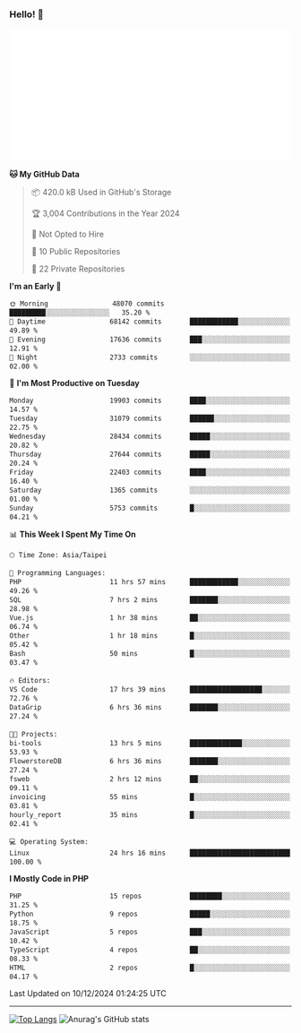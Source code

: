 ### Hello! 👋

![Metrics](/metrics.classic.svg)

<!--START_SECTION:waka-->
**🐱 My GitHub Data** 

> 📦 420.0 kB Used in GitHub's Storage 
 > 
> 🏆 3,004 Contributions in the Year 2024
 > 
> 🚫 Not Opted to Hire
 > 
> 📜 10 Public Repositories 
 > 
> 🔑 22 Private Repositories 
 > 
**I'm an Early 🐤** 

```text
🌞 Morning                48070 commits       █████████░░░░░░░░░░░░░░░░   35.20 % 
🌆 Daytime                68142 commits       ████████████░░░░░░░░░░░░░   49.89 % 
🌃 Evening                17636 commits       ███░░░░░░░░░░░░░░░░░░░░░░   12.91 % 
🌙 Night                  2733 commits        ░░░░░░░░░░░░░░░░░░░░░░░░░   02.00 % 
```
📅 **I'm Most Productive on Tuesday** 

```text
Monday                   19903 commits       ████░░░░░░░░░░░░░░░░░░░░░   14.57 % 
Tuesday                  31079 commits       ██████░░░░░░░░░░░░░░░░░░░   22.75 % 
Wednesday                28434 commits       █████░░░░░░░░░░░░░░░░░░░░   20.82 % 
Thursday                 27644 commits       █████░░░░░░░░░░░░░░░░░░░░   20.24 % 
Friday                   22403 commits       ████░░░░░░░░░░░░░░░░░░░░░   16.40 % 
Saturday                 1365 commits        ░░░░░░░░░░░░░░░░░░░░░░░░░   01.00 % 
Sunday                   5753 commits        █░░░░░░░░░░░░░░░░░░░░░░░░   04.21 % 
```


📊 **This Week I Spent My Time On** 

```text
🕑︎ Time Zone: Asia/Taipei

💬 Programming Languages: 
PHP                      11 hrs 57 mins      ████████████░░░░░░░░░░░░░   49.26 % 
SQL                      7 hrs 2 mins        ███████░░░░░░░░░░░░░░░░░░   28.98 % 
Vue.js                   1 hr 38 mins        ██░░░░░░░░░░░░░░░░░░░░░░░   06.74 % 
Other                    1 hr 18 mins        █░░░░░░░░░░░░░░░░░░░░░░░░   05.42 % 
Bash                     50 mins             █░░░░░░░░░░░░░░░░░░░░░░░░   03.47 % 

🔥 Editors: 
VS Code                  17 hrs 39 mins      ██████████████████░░░░░░░   72.76 % 
DataGrip                 6 hrs 36 mins       ███████░░░░░░░░░░░░░░░░░░   27.24 % 

🐱‍💻 Projects: 
bi-tools                 13 hrs 5 mins       █████████████░░░░░░░░░░░░   53.93 % 
FlowerstoreDB            6 hrs 36 mins       ███████░░░░░░░░░░░░░░░░░░   27.24 % 
fsweb                    2 hrs 12 mins       ██░░░░░░░░░░░░░░░░░░░░░░░   09.11 % 
invoicing                55 mins             █░░░░░░░░░░░░░░░░░░░░░░░░   03.81 % 
hourly_report            35 mins             █░░░░░░░░░░░░░░░░░░░░░░░░   02.41 % 

💻 Operating System: 
Linux                    24 hrs 16 mins      █████████████████████████   100.00 % 
```

**I Mostly Code in PHP** 

```text
PHP                      15 repos            ████████░░░░░░░░░░░░░░░░░   31.25 % 
Python                   9 repos             █████░░░░░░░░░░░░░░░░░░░░   18.75 % 
JavaScript               5 repos             ███░░░░░░░░░░░░░░░░░░░░░░   10.42 % 
TypeScript               4 repos             ██░░░░░░░░░░░░░░░░░░░░░░░   08.33 % 
HTML                     2 repos             █░░░░░░░░░░░░░░░░░░░░░░░░   04.17 % 
```




 Last Updated on 10/12/2024 01:24:25 UTC
<!--END_SECTION:waka-->

<hr>

<span style="display:inline-block">[![Top Langs](https://github-readme-stats.vercel.app/api/top-langs/?username=maureendadap&layout=compact&theme=transparent)](https://github.com/anuraghazra/github-readme-stats)</span>
<span style="display:inline-block">![Anurag's GitHub stats](https://github-readme-stats.vercel.app/api?username=maureendadap&show_icons=true&theme=transparent&count_private=true)</span>

<!--
**MaureenDadap/maureendadap** is a ✨ _special_ ✨ repository because its `README.md` (this file) appears on your GitHub profile.

Here are some ideas to get you started:

- 🔭 I’m currently working on ...
- 🌱 I’m currently learning ...
- 👯 I’m looking to collaborate on ...
- 🤔 I’m looking for help with ...
- 💬 Ask me about ...
- 📫 How to reach me: ...
- 😄 Pronouns: ...
- ⚡ Fun fact: ...
-->
